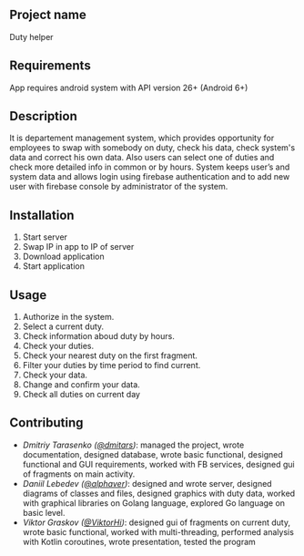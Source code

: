 Project name
----
Duty helper

Requirements
----
App requires android system with API version 26+ (Android 6+)

Description
----
It is departement management system, which provides opportunity for employees to swap with somebody on duty, check his data, check system's data and correct his own data. Also users can select one of duties and check more detailed info in common or by hours. System keeps user’s and system data and allows login using firebase authentication and to add new user with firebase console by administrator of the system.

Installation
----
1. Start server
2. Swap IP in app to IP of server
3. Download application
4. Start application

Usage
----
1. Authorize in the system.
2. Select a current duty.
3. Check information aboud duty by hours.
4. Check your duties.
5. Check your nearest duty on the first fragment.
6. Filter your duties by time period to find current.
7. Check your data.
8. Change and confirm your data.
9. Check all duties on current day

Contributing
----
* _Dmitriy Tarasenko ([@dmitars](github.com/dmitars))_: managed the project, wrote documentation, designed database, wrote basic functional, designed functional and GUI requirements, worked with FB services, designed gui of fragments on main activity.
* _Daniil Lebedev ([@alphaver](github.com/alphaver))_: designed and wrote server, designed diagrams of classes and files, designed graphics with duty data, worked with graphical libraries on Golang language, explored Go language on basic level.
* _Viktor Graskov ([@ViktorHi](github.com/ViktoHi))_: designed gui of fragments on current duty, wrote basic functional, worked with multi-threading, performed analysis with Kotlin coroutines, wrote presentation, tested the program
